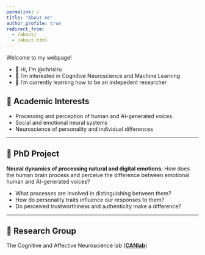 ```yaml
---
permalink: /
title: "About me"
author_profile: true
redirect_from: 
  - /about/ 
  - /about.html
---
```


Welcome to my webpage! 
* 👋 Hi, I’m @chrislru
* 👀 I’m interested in Cognitive Neuroscience and Machine Learning
* 🌱 I’m currently learning how to be an indepedent researcher


## 🧠 Academic Interests
* Processing and perception of human and AI-generated voices
* Social and emotional neural systems
* Neuroscience of personality and individual differences

---

## 🔬 PhD Project

**Neural dynamics of processing natural and digital emotions:** How does the human brain process and perceive the difference between emotional human and AI-generated voices?
  * What processes are involved in distinguishing between them?
  * How do personality traits influence our responses to them?
  * Do perceived trustworthiness and authenticity make a difference?

---

## 👥 Research Group

The Cognitive and Affective Neuroscience lab ([**CANlab**](https://caneuro.github.io/))


